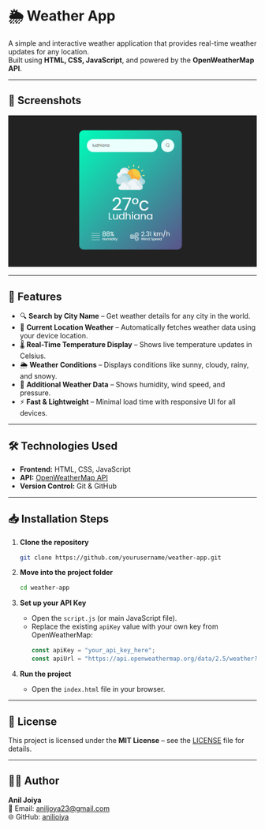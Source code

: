 # 🌦️ Weather App

A simple and interactive weather application that provides real-time weather updates for any location.  
Built using **HTML, CSS, JavaScript**, and powered by the **OpenWeatherMap API**.

---

## 📸 Screenshots

![Weather](weather.png)

---

## 🚀 Features

- 🔍 **Search by City Name** – Get weather details for any city in the world.
- 📍 **Current Location Weather** – Automatically fetches weather data using your device location.
- 🌡 **Real-Time Temperature Display** – Shows live temperature updates in Celsius.
- 🌦 **Weather Conditions** – Displays conditions like sunny, cloudy, rainy, and snowy.
- 💨 **Additional Weather Data** – Shows humidity, wind speed, and pressure.
- ⚡ **Fast & Lightweight** – Minimal load time with responsive UI for all devices.

---

## 🛠️ Technologies Used

- **Frontend:** HTML, CSS, JavaScript
- **API:** [OpenWeatherMap API](https://openweathermap.org/api)
- **Version Control:** Git & GitHub

---

## 📥 Installation Steps

1. **Clone the repository**
    ```bash
    git clone https://github.com/yourusername/weather-app.git
    ```

2. **Move into the project folder**
    ```bash
    cd weather-app
    ```

3. **Set up your API Key**
    - Open the `script.js` (or main JavaScript file).
    - Replace the existing `apiKey` value with your own key from OpenWeatherMap:
      ```javascript
      const apiKey = "your_api_key_here";
      const apiUrl = "https://api.openweathermap.org/data/2.5/weather?units=metric&q=";
      ```

4. **Run the project**
    - Open the `index.html` file in your browser.

---

## 📄 License

This project is licensed under the **MIT License** – see the [LICENSE](LICENSE) file for details.

---

## 👨‍💻 Author

**Anil Joiya**  
📧 Email: aniljoya23@gmail.com  
🌐 GitHub: [aniljoiya](https://github.com/aniljoiya)

